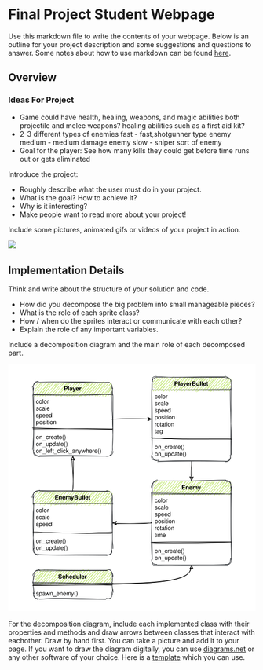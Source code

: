 <link rel="stylesheet" type="text/css" media="all" href="style.css" />

# Final Project Student Webpage

Use this markdown file to write the contents of your webpage. Below is an outline for your project description and some suggestions and questions to answer. Some notes about how to use markdown can be found [here](markdown_notes.md).

## Overview

### Ideas For Project
- Game could have health, healing, weapons, and magic abilities both projectile and melee weapons? healing abilities such as a first aid kit?
- 2-3 different types of enemies fast - fast,shotgunner type enemy medium - medium damage enemy slow - sniper sort of enemy
- Goal for the player: See how many kills they could get before time runs out or gets eliminated

Introduce the project:
- Roughly describe what the user must do in your project.
- What is the goal? How to achieve it?
- Why is it interesting? 
- Make people want to read more about your project!


Include some pictures, animated gifs or videos of your project in action.

![](example.gif)



## Implementation Details

Think and write about the structure of your solution and code. 

- How did you decompose the big problem into small manageable pieces? 
- What is the role of each sprite class? 
- How / when do the sprites interact or communicate with each other? 
- Explain the role of any important variables.

Include a decomposition diagram and the main role of each decomposed part. 

![](diagram.svg)

For the decomposition diagram, include each implemented class with their properties and methods and draw arrows between classes that interact with eachother. Draw by hand first. You can take a picture and add it to your page. If you want to draw the diagram digitally, you can use [diagrams.net](https://app.diagrams.net/) or any other software of your choice. Here is a [template](https://app.diagrams.net/#G1L7rig3DPeSpGgIQCM0IddXcho81k86jn) which you can use.
